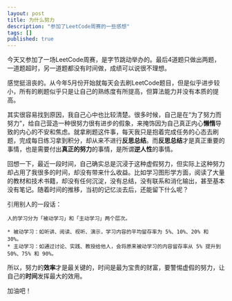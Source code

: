 ```yaml
---
layout: post
title: 为什么努力
description: "参加了LeetCode周赛的一些感想"
tags: []
published: true
---
```


今天又参加了一场LeetCode周赛，是字节跳动举办的。最后4道题只做出两题，一道题超时，另一道题都没有时间做，成绩可以说很不理想。


感觉挺沮丧的。从今年5月份开始就每天会去刷LeetCode题目，但是似乎进步较小，所有的刷题似乎只是让自己的熟练度有所提高，但算法能力并没有本质的提高。

其实很容易找到原因，我自己心中也比较清楚。很多时候，自己是在“为了努力而努力”，给自己营造一种很努力很有进步的假象，来掩饰因为自己真正内心**懒惰**导致的内心的不安和焦虑。就拿刷题这件事，每天我只是抱着完成任务的心态去刷题，完成每日练习拿到积分，却从来不进行**反思总结**。而**反思总结**才是真正重要的事情，也是需要付出**真正的努力**的事情，是所谓**逆人性**的事情。

回想一下，最近一段时间，自己确实总是沉浸于这种虚假努力，但实际上这种努力却占用了我很多的时间，却没有带来什么收益。比如学习图形学方面，阅读了大量的教材和技术书籍，却没有任何沉淀，没有总结，没有联系和消化输出，甚至基本没有笔记。随着时间的推移，当初的记忆淡去后，还能留下什么呢？

引用别人的一段话：
```
人的学习分为「被动学习」和「主动学习」两个层次。

* 被动学习：如听讲、阅读、视听、演示，学习内容的平均留存率为 5%、10%、20% 和 30%。
* 主动学习：如通过讨论、实践、教授给他人，会将原来被动学习的内容留存率从 5% 提升到 50%、75% 和 90%。
```

所以，努力的**效率**才是最关键的，时间是最为宝贵的财富，要警惕虚假的努力，让自己的**时间**发挥最大的效用。

加油吧！
